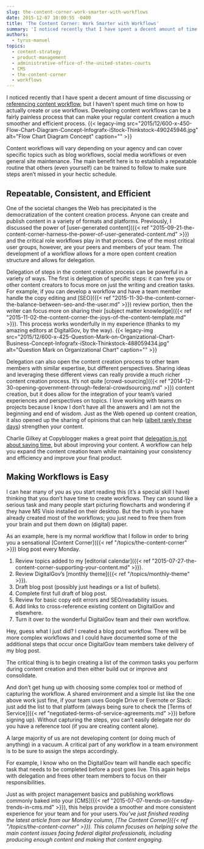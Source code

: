 ```yaml
---
slug: the-content-corner-work-smarter-with-workflows
date: 2015-12-07 10:00:55 -0400
title: 'The Content Corner: Work Smarter with Workflows'
summary: 'I noticed recently that I have spent a decent amount of time discussing or referencing content workflow, but I haven’t spent much time on how to actually create or use workflows. Developing content workflows can be a fairly painless process that can make your regular content creation a much smoother and efficient process. Content workflows'
authors:
  - tyrus-manuel
topics:
  - content-strategy
  - product-management
  - administrative-office-of-the-united-states-courts
  - CMS
  - the-content-corner
  - workflows
---
```


I noticed recently that I have spent a decent amount of time discussing or [referencing content workflow](http://find.digitalgov.gov/search?utf8=%E2%9C%93&affiliate=digitalgov&query=workflow), but I haven’t spent much time on how to actually create or use workflows. Developing content workflows can be a fairly painless process that can make your regular content creation a much smoother and efficient process. {{< legacy-img src="2015/12/600-x-450-Flow-Chart-Diagram-Concept-Infografx-iStock-Thinkstock-490245946.jpg" alt="Flow Chart Diagram Concept" caption="" >}} 

Content workflows will vary depending on your agency and can cover specific topics such as blog workflows, social media workflows or even general site maintenance. The main benefit here is to establish a repeatable routine that others (even yourself) can be trained to follow to make sure steps aren’t missed in your hectic schedule.

## Repeatable, Consistent, and Efficient

One of the societal changes the Web has precipitated is the democratization of the content creation process. Anyone can create and publish content in a variety of formats and platforms. Previously, I discussed the power of [user-generated content]({{< ref "2015-09-21-the-content-corner-harness-the-power-of-user-generated-content.md" >}}) and the critical role workflows play in that process. One of the most critical user groups, however, are your peers and members of your team. The development of a workflow allows for a more open content creation structure and allows for delegation.

Delegation of steps in the content creation process can be powerful in a variety of ways. The first is delegation of specific steps: it can free you or other content creators to focus more on just the writing and creation tasks. For example, if you can develop a workflow and have a team member handle the copy editing and [SEO]({{< ref "2015-11-30-the-content-corner-the-balance-between-seo-and-the-user.md" >}}) review portion, then the writer can focus more on sharing their [subject matter knowledge]({{< ref "2015-11-02-the-content-corner-the-joys-of-the-content-template.md" >}}). This process works wonderfully in my experience (thanks to my amazing editors at DigitalGov, by the way). {{< legacy-img src="2015/12/600-x-425-Question-Mark-on-Organizational-Chart-Business-Concept-Infografx-iStock-Thinkstock-488059434.jpg" alt="Question Mark on Organizational Chart" caption="" >}} 

Delegation can also open the content creation process to other team members with similar expertise, but different perspectives. Sharing ideas and leveraging these different views can really provide a much richer content creation process. It&#8217;s not quite [crowd-sourcing]({{< ref "2014-12-30-opening-government-through-federal-crowdsourcing.md" >}}) content creation, but it does allow for the integration of your team&#8217;s varied experiences and perspectives on topics. I love working with teams on projects because I know I don’t have all the answers and I am not the beginning and end of wisdom. Just as the Web opened up content creation, it also opened up the sharing of opinions that can help (<a href="http://digiday.com/publishers/comments-sections/" target="_blank">albeit rarely these days</a>) strengthen your content.

Charlie Gilkey at Copyblogger makes a great point that [delegation is not about saving time](http://www.copyblogger.com/delegate-content-marketing/), but about improving your content. A workflow can help you expand the content creation team while maintaining your consistency and efficiency and improve your final product.

## Making Workflows is Easy

I can hear many of you as you start reading this (it&#8217;s a special skill I have) thinking that you don’t have time to create workflows. They can sound like a serious task and many people start picturing flowcharts and wondering if they have MS Visio installed on their desktop. But the truth is you have already created most of the workflows; you just need to free them from your brain and put them down on (digital) paper.

As an example, here is my normal workflow that I follow in order to bring you a sensational [Content Corner]({{< ref "/topics/the-content-corner" >}}) blog post every Monday.

  1. Review topics added to my [editorial calendar]({{< ref "2015-07-27-the-content-corner-supporting-your-content.md" >}}).
  2. Review DigitalGov’s [monthly theme]({{< ref "/topics/monthly-theme" >}}).
  3. Draft blog post (possibly just headings or a list of bullets).
  4. Complete first full draft of blog post.
  5. Review for basic copy edit errors and SEO/readability issues.
  6. Add links to cross-reference existing content on DigitalGov and elsewhere.
  7. Turn it over to the wonderful DigitalGov team and their own workflow.

Hey, guess what I just did? I created a blog post workflow. There will be more complex workflows and I could have documented some of the additional steps that occur once DigitalGov team members take delivery of my blog post.

The critical thing is to begin creating a list of the common tasks you perform during content creation and then either build out or improve and consolidate.

And don’t get hung up with choosing some complex tool or method of capturing the workflow. A shared environment and a simple list like the one above work just fine, if your team uses Google Drive or Evernote or Slack: just add the list to that platform (always being sure to check the [Terms of Service]({{< ref "negotiated-terms-of-service-agreements.md" >}}) before signing up). Without capturing the steps, you can’t easily delegate nor do you have a reference tool (if you are creating content alone).

A large majority of us are not developing content (or doing much of anything) in a vacuum. A critical part of any workflow in a team environment is to be sure to assign the steps accordingly.

For example, I know who on the DigitalGov team will handle each specific task that needs to be completed before a post goes live. This again helps with delegation and frees other team members to focus on their responsibilities.

Just as with project management basics and publishing workflows commonly baked into your [CMS]({{< ref "2015-07-07-trends-on-tuesday-trends-in-cms.md" >}}), this helps provide a smoother and more consistent experience for your team and for your users._You’ve just finished reading the latest article from our Monday column, [The Content Corner]({{< ref "/topics/the-content-corner" >}}). This column focuses on helping solve the main content issues facing federal digital professionals, including producing enough content and making that content engaging._